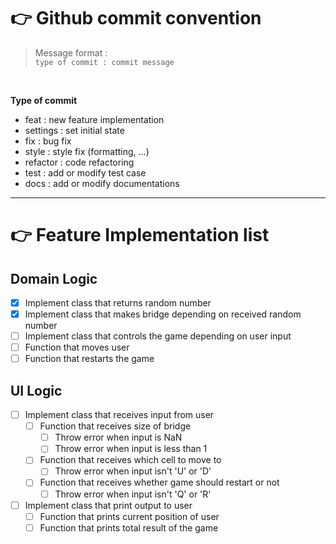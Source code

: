 # 👉 Github commit convention

> Message format : <br>`type of commit : commit message`

<br>

**Type of commit**

* feat : new feature implementation
* settings : set initial state
* fix : bug fix
* style : style fix (formatting, ...)
* refactor : code refactoring
* test : add or modify test case
* docs : add or modify documentations

---

# 👉 Feature Implementation list

## Domain Logic
- [x] Implement class that returns random number
- [x] Implement class that makes bridge depending on received random number
- [ ] Implement class that controls the game depending on user input
 - [ ] Function that moves user
 - [ ] Function that restarts the game

## UI Logic
- [ ] Implement class that receives input from user
  - [ ] Function that receives size of bridge
    - [ ] Throw error when input is NaN
    - [ ] Throw error when input is less than 1
  - [ ] Function that receives which cell to move to
    - [ ] Throw error when input isn't 'U' or 'D'
  - [ ] Function that receives whether game should restart or not
    - [ ] Throw error when input isn't 'Q' or 'R'

- [ ] Implement class that print output to user
  - [ ] Function that prints current position of user
  - [ ] Function that prints total result of the game